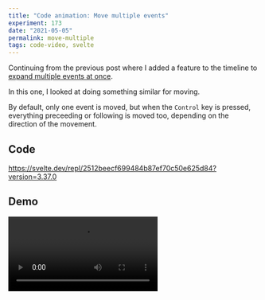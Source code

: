 ```yaml
---
title: "Code animation: Move multiple events"
experiment: 173
date: "2021-05-05"
permalink: move-multiple
tags: code-video, svelte
---
```


Continuing from the previous post where I added a feature to the timeline to [expand multiple events at once](/posts/drag-all).

In this one, I looked at doing something similar for moving.

By default, only one event is moved, but when the `Control` key is pressed, everything preceeding or following is moved too, depending on the direction of the movement.

## Code

https://svelte.dev/repl/2512beecf699484b87ef70c50e625d84?version=3.37.0

## Demo

<video controls src="https://res.cloudinary.com/dzwnkx0mk/video/upload/v1620193390/1000experiments.dev/move-mutliple-events_s1robk.mp4"/>

## Notes

- Doesn't work correctly with snapping
